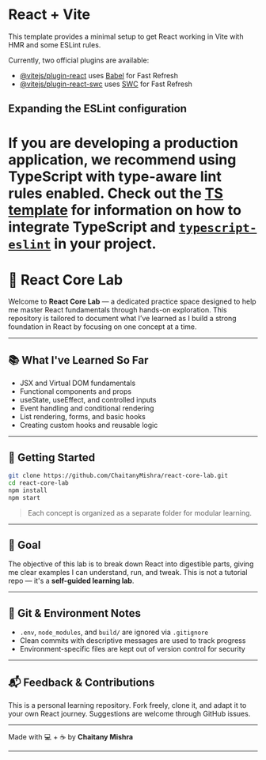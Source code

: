 # React + Vite

This template provides a minimal setup to get React working in Vite with HMR and some ESLint rules.

Currently, two official plugins are available:

- [@vitejs/plugin-react](https://github.com/vitejs/vite-plugin-react/blob/main/packages/plugin-react) uses [Babel](https://babeljs.io/) for Fast Refresh
- [@vitejs/plugin-react-swc](https://github.com/vitejs/vite-plugin-react/blob/main/packages/plugin-react-swc) uses [SWC](https://swc.rs/) for Fast Refresh

## Expanding the ESLint configuration

If you are developing a production application, we recommend using TypeScript with type-aware lint rules enabled. Check out the [TS template](https://github.com/vitejs/vite/tree/main/packages/create-vite/template-react-ts) for information on how to integrate TypeScript and [`typescript-eslint`](https://typescript-eslint.io) in your project.
=======
# 🧪 React Core Lab

Welcome to **React Core Lab** — a dedicated practice space designed to help me master React fundamentals through hands-on exploration. This repository is tailored to document what I’ve learned as I build a strong foundation in React by focusing on one concept at a time.

---

## 📚 What I've Learned So Far

- JSX and Virtual DOM fundamentals
- Functional components and props
- useState, useEffect, and controlled inputs
- Event handling and conditional rendering
- List rendering, forms, and basic hooks
- Creating custom hooks and reusable logic

---

## 🚀 Getting Started

```bash
git clone https://github.com/ChaitanyMishra/react-core-lab.git
cd react-core-lab
npm install
npm start
```

> Each concept is organized as a separate folder for modular learning.

---

## 🎯 Goal

The objective of this lab is to break down React into digestible parts, giving me clear examples I can understand, run, and tweak. This is not a tutorial repo — it's a **self-guided learning lab**.

---

## 🔐 Git & Environment Notes

- `.env`, `node_modules`, and `build/` are ignored via `.gitignore`
- Clean commits with descriptive messages are used to track progress
- Environment-specific files are kept out of version control for security

---

## 📬 Feedback & Contributions

This is a personal learning repository. Fork freely, clone it, and adapt it to your own React journey. Suggestions are welcome through GitHub issues.

---

Made with 💻 + ☕ by **Chaitany Mishra**

---
